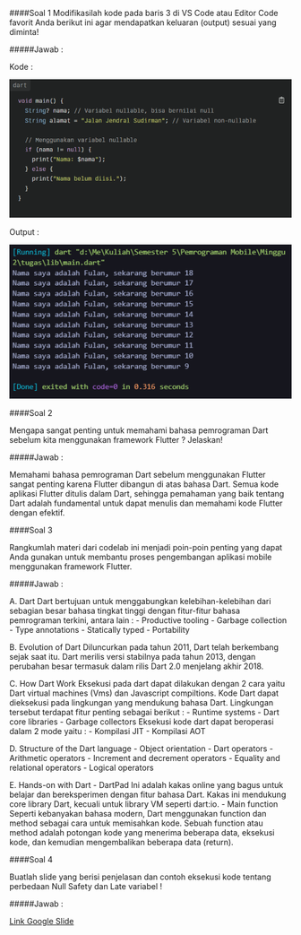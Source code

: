 ####Soal 1
Modifikasilah kode pada baris 3 di VS Code atau Editor Code favorit Anda berikut ini agar mendapatkan keluaran (output) sesuai yang diminta!

#####Jawab :

Kode :

![](../../docs/Pertemuan2_Kode.png)

Output : 

![](../../docs/Pertemuan2_Output.png)


####Soal 2

Mengapa sangat penting untuk memahami bahasa pemrograman Dart sebelum kita menggunakan framework Flutter ? Jelaskan!

#####Jawab :

Memahami bahasa pemrograman Dart sebelum menggunakan Flutter sangat penting karena Flutter dibangun di atas bahasa Dart. Semua kode aplikasi Flutter ditulis dalam Dart, sehingga pemahaman yang baik tentang Dart adalah fundamental untuk dapat menulis dan memahami kode Flutter dengan efektif.

####Soal 3

Rangkumlah materi dari codelab ini menjadi poin-poin penting yang dapat Anda gunakan untuk membantu proses pengembangan aplikasi mobile menggunakan framework Flutter.

#####Jawab :

A. Dart
    Dart bertujuan untuk menggabungkan kelebihan-kelebihan dari sebagian besar bahasa tingkat tinggi dengan fitur-fitur bahasa pemrograman terkini, antara lain : 
        - Productive tooling 
        - Garbage collection 
        - Type annotations 
        - Statically typed 
        - Portability

B. Evolution of Dart
    Diluncurkan pada tahun 2011, Dart telah berkembang sejak saat itu. Dart merilis versi stabilnya pada tahun 2013, dengan perubahan besar termasuk dalam rilis Dart 2.0 menjelang akhir 2018.

C. How Dart Work
    Eksekusi pada dart dapat dilakukan dengan 2 cara yaitu Dart virtual machines (Vms) dan Javascript compiltions. Kode Dart dapat dieksekusi pada lingkungan yang mendukung bahasa Dart. Lingkungan tersebut terdapat fitur penting sebagai berikut : 
        - Runtime systems 
        - Dart core libraries 
        - Garbage collectors
    Eksekusi kode dart dapat beroperasi dalam 2 mode yaitu : 
        - Kompilasi JIT 
        - Kompilasi AOT

D. Structure of the Dart language 
    - Object orientation 
    - Dart operators 
    - Arithmetic operators 
    - Increment and decrement operators 
    - Equality and relational operators 
    - Logical operators

E. Hands-on with Dart 
    - DartPad
        Ini adalah kakas online yang bagus untuk belajar dan bereksperimen dengan fitur bahasa Dart. Kakas ini mendukung core library Dart, kecuali untuk library VM seperti dart:io. 
    - Main function
        Seperti kebanyakan bahasa modern, Dart menggunakan function dan method sebagai cara untuk memisahkan kode. Sebuah function atau method adalah potongan kode yang menerima beberapa data, eksekusi kode, dan kemudian mengembalikan beberapa data (return).

####Soal 4

Buatlah slide yang berisi penjelasan dan contoh eksekusi kode tentang perbedaan Null Safety dan Late variabel !

#####Jawab :

[Link Google Slide](https://drive.google.com/file/d/1OTc10LL-l1tJUQTkNl3E2QCXO_LuHHH-/view?usp=drive_link)